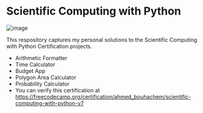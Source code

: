 # Scientific Computing with Python
![image](https://user-images.githubusercontent.com/61451186/229382762-7d073b0a-1223-4481-b0d2-c76ba8ce241e.png)

This respository captures my personal solutions to the Scientific Computing with Python Certification projects.
- Arithmetic Formatter
- Time Calculator
- Budget App
- Polygon Area Calculator
- Probability Calculator
- You can verify this certification at https://freecodecamp.org/certification/ahmed_bouhachem/scientific-computing-with-python-v7
 
